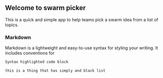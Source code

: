## Welcome to swarm picker

This is a quick and simple app to help teams pick a swarm idea from a list of topics.

### Markdown

Markdown is a lightweight and easy-to-use syntax for styling your writing. It includes conventions for

```markdown
Syntax highlighted code block

this is a thing that has simply and black list
